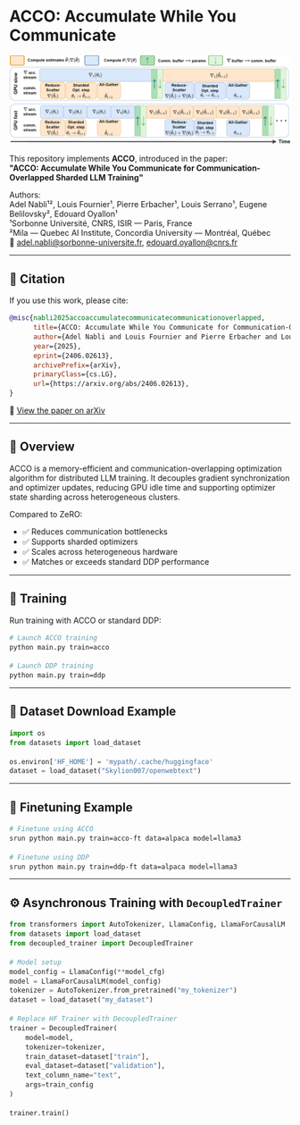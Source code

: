 # ACCO: Accumulate While You Communicate

![ACCO Diagram](./representation_acco.png)

This repository implements **ACCO**, introduced in the paper:  
**"ACCO: Accumulate While You Communicate for Communication-Overlapped Sharded LLM Training"**

Authors:  
Adel Nabli¹², Louis Fournier¹, Pierre Erbacher¹, Louis Serrano¹, Eugene Belilovsky², Edouard Oyallon¹  
¹Sorbonne Université, CNRS, ISIR — Paris, France  
²Mila — Quebec AI Institute, Concordia University — Montréal, Québec  
📧 adel.nabli@sorbonne-universite.fr, edouard.oyallon@cnrs.fr

---

## 📄 Citation

If you use this work, please cite:

```bibtex
@misc{nabli2025accoaccumulatecommunicatecommunicationoverlapped,
      title={ACCO: Accumulate While You Communicate for Communication-Overlapped Sharded LLM Training}, 
      author={Adel Nabli and Louis Fournier and Pierre Erbacher and Louis Serrano and Eugene Belilovsky and Edouard Oyallon},
      year={2025},
      eprint={2406.02613},
      archivePrefix={arXiv},
      primaryClass={cs.LG},
      url={https://arxiv.org/abs/2406.02613}, 
}
```

📎 [View the paper on arXiv](https://arxiv.org/abs/2406.02613)

---

## 🚀 Overview

ACCO is a memory-efficient and communication-overlapping optimization algorithm for distributed LLM training. It decouples gradient synchronization and optimizer updates, reducing GPU idle time and supporting optimizer state sharding across heterogeneous clusters.

Compared to ZeRO:
- ✅ Reduces communication bottlenecks  
- ✅ Supports sharded optimizers  
- ✅ Scales across heterogeneous hardware  
- ✅ Matches or exceeds standard DDP performance

---

## 🧪 Training

Run training with ACCO or standard DDP:

```bash
# Launch ACCO training
python main.py train=acco

# Launch DDP training
python main.py train=ddp
```

---

## 📁 Dataset Download Example

```python
import os
from datasets import load_dataset

os.environ['HF_HOME'] = 'mypath/.cache/huggingface'
dataset = load_dataset("Skylion007/openwebtext")
```

---

## 🧼 Finetuning Example

```bash
# Finetune using ACCO
srun python main.py train=acco-ft data=alpaca model=llama3

# Finetune using DDP
srun python main.py train=ddp-ft data=alpaca model=llama3
```

---

## ⚙️ Asynchronous Training with `DecoupledTrainer`

```python
from transformers import AutoTokenizer, LlamaConfig, LlamaForCausalLM
from datasets import load_dataset
from decoupled_trainer import DecoupledTrainer

# Model setup
model_config = LlamaConfig(**model_cfg)
model = LlamaForCausalLM(model_config)
tokenizer = AutoTokenizer.from_pretrained("my_tokenizer")
dataset = load_dataset("my_dataset")

# Replace HF Trainer with DecoupledTrainer
trainer = DecoupledTrainer(
    model=model,
    tokenizer=tokenizer,
    train_dataset=dataset["train"],
    eval_dataset=dataset["validation"],
    text_column_name="text",
    args=train_config
)

trainer.train()
```
